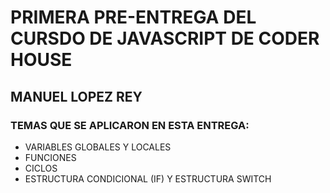 # PRIMERA PRE-ENTREGA DEL CURSDO DE JAVASCRIPT DE CODER HOUSE
## MANUEL LOPEZ REY
### TEMAS QUE SE APLICARON EN ESTA ENTREGA:
- VARIABLES GLOBALES Y LOCALES
- FUNCIONES
- CICLOS
- ESTRUCTURA CONDICIONAL (IF) Y ESTRUCTURA SWITCH
